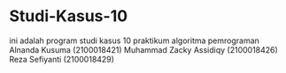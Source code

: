 # Studi-Kasus-10
ini adalah program studi kasus 10 praktikum algoritma pemrograman
Alnanda Kusuma (2100018421)
Muhammad Zacky Assidiqy (2100018426)
Reza Sefiyanti (2100018429)
